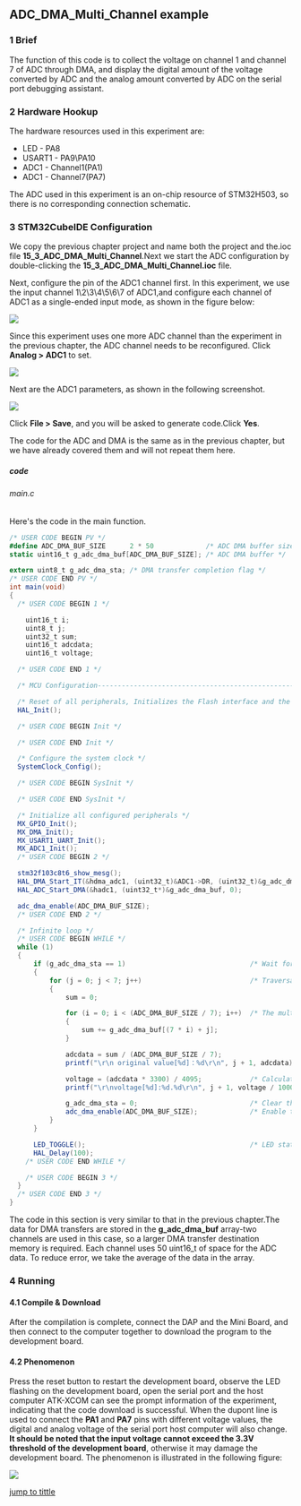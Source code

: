 ## ADC_DMA_Multi_Channel example<a name="catalogue"></a>


### 1 Brief
The function of this code is to collect the voltage on channel 1 and channel 7 of ADC through DMA, and display the digital amount of the voltage converted by ADC and the analog amount converted by ADC on the serial port debugging assistant.
### 2 Hardware Hookup
The hardware resources used in this experiment are:
+ LED - PA8
+ USART1 - PA9\PA10
+ ADC1 - Channel1(PA1)
+ ADC1 - Channel7(PA7)

The ADC used in this experiment is an on-chip resource of STM32H503, so there is no corresponding connection schematic.

### 3 STM32CubeIDE Configuration


We copy the previous chapter project and name both the project and the.ioc file **15_3_ADC_DMA_Multi_Channel**.Next we start the ADC configuration by double-clicking the **15_3_ADC_DMA_Multi_Channel.ioc** file.

Next, configure the pin of the ADC1 channel first. In this experiment, we use the input channel 1\2\3\4\5\6\7 of ADC1,and configure each channel of ADC1 as a single-ended input mode, as shown in the figure below:

![ ](./1_docs/3_figures/15_3_ADC_DMA_Multi_Channel/a8.png)


Since this experiment uses one more ADC channel than the experiment in the previous chapter, the ADC channel needs to be reconfigured.
Click **Analog > ADC1** to set. 

![ ](./1_docs/3_figures/15_3_ADC_DMA_Multi_Channel/a9.png)

Next are the ADC1 parameters, as shown in the following screenshot.

![ ](./1_docs/3_figures/15_3_ADC_DMA_Multi_Channel/a11.png)

Click **File > Save**, and you will be asked to generate code.Click **Yes**.

The code for the ADC and DMA is the same as in the previous chapter, but we have already covered them and will not repeat them here.

##### code
###### main.c
Here's the code in the main function.
```c#
/* USER CODE BEGIN PV */
#define ADC_DMA_BUF_SIZE      2 * 50             /* ADC DMA buffer size */
static uint16_t g_adc_dma_buf[ADC_DMA_BUF_SIZE]; /* ADC DMA buffer */

extern uint8_t g_adc_dma_sta; /* DMA transfer completion flag */
/* USER CODE END PV */
int main(void)
{
  /* USER CODE BEGIN 1 */

    uint16_t i;
    uint8_t j;
    uint32_t sum;
    uint16_t adcdata;
    uint16_t voltage;

  /* USER CODE END 1 */

  /* MCU Configuration--------------------------------------------------------*/

  /* Reset of all peripherals, Initializes the Flash interface and the Systick. */
  HAL_Init();

  /* USER CODE BEGIN Init */

  /* USER CODE END Init */

  /* Configure the system clock */
  SystemClock_Config();

  /* USER CODE BEGIN SysInit */

  /* USER CODE END SysInit */

  /* Initialize all configured peripherals */
  MX_GPIO_Init();
  MX_DMA_Init();
  MX_USART1_UART_Init();
  MX_ADC1_Init();
  /* USER CODE BEGIN 2 */

  stm32f103c8t6_show_mesg();
  HAL_DMA_Start_IT(&hdma_adc1, (uint32_t)&ADC1->DR, (uint32_t)&g_adc_dma_buf, 0);	/* Start DMA and enable interrupt */
  HAL_ADC_Start_DMA(&hadc1, (uint32_t*)&g_adc_dma_buf, 0);           				/* Turn on the ADC and transmit the result via DMA */

  adc_dma_enable(ADC_DMA_BUF_SIZE);   												/* Start ADC DMA acquisition */
  /* USER CODE END 2 */

  /* Infinite loop */
  /* USER CODE BEGIN WHILE */
  while (1)
  {
      if (g_adc_dma_sta == 1)                             	/* Wait for the DMA transfer to end */
      {
          for (j = 0; j < 7; j++)                         	/* Traversal processing of 7 channels of data */
          {
              sum = 0;

              for (i = 0; i < (ADC_DMA_BUF_SIZE / 7); i++)	/* The multiple sampling values of the ADC are averaged */
              {
                  sum += g_adc_dma_buf[(7 * i) + j];
              }

              adcdata = sum / (ADC_DMA_BUF_SIZE / 7);
              printf("\r\n original value[%d]：%d\r\n", j + 1, adcdata);

              voltage = (adcdata * 3300) / 4095;          	/* Calculate the actual voltage value (1000x enlargement) */
              printf("\r\nvoltage[%d]:%d.%d\r\n", j + 1, voltage / 1000, voltage % 1000);

              g_adc_dma_sta = 0;                          	/* Clear the DMA transfer end flag */
              adc_dma_enable(ADC_DMA_BUF_SIZE);           	/* Enable the next DMA transmission of ADC data */
          }
      }

	  LED_TOGGLE();       								  	/* LED state is flipped */
	  HAL_Delay(100);
    /* USER CODE END WHILE */

    /* USER CODE BEGIN 3 */
  }
  /* USER CODE END 3 */
}
```
The code in this section is very similar to that in the previous chapter.The data for DMA transfers are stored in the **g_adc_dma_buf** array-two channels are used in this case, so a larger DMA transfer destination memory is required. Each channel uses 50 uint16_t of space for the ADC data. To reduce error, we take the average of the data in the array.


### 4 Running
#### 4.1 Compile & Download
After the compilation is complete, connect the DAP and the Mini Board, and then connect to the computer together to download the program to the development board.
#### 4.2 Phenomenon
Press the reset button to restart the development board, observe the LED flashing on the development board, open the serial port and the host computer ATK-XCOM can see the prompt information of the experiment, indicating that the code download is successful. When the dupont line is used to connect the **PA1** and **PA7** pins with different voltage values, the digital and analog voltage of the serial port host computer will also change. **It should be noted that the input voltage cannot exceed the 3.3V threshold of the development board**, otherwise it may damage the development board. The phenomenon is illustrated in the following figure:

![ ](./1_docs/3_figures/15_3_ADC_DMA_Multi_Channel/a10.png)

[jump to tittle](#catalogue)